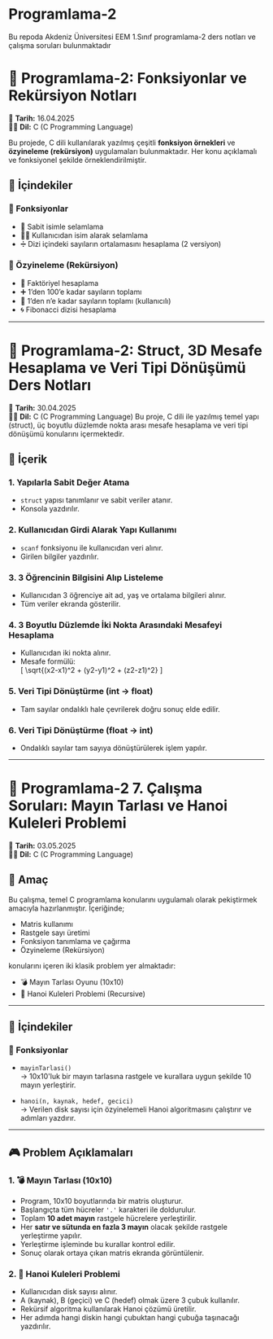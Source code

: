 # Programlama-2
Bu repoda Akdeniz Üniversitesi EEM 1.Sınıf  programlama-2 ders notları ve çalışma soruları bulunmaktadır

# 📘 Programlama-2: Fonksiyonlar ve Rekürsiyon Notları  
📅 **Tarih:** 16.04.2025  
👨‍💻 **Dil:** C (C Programming Language)

Bu projede, C dili kullanılarak yazılmış çeşitli **fonksiyon örnekleri** ve **özyineleme (rekürsiyon)** uygulamaları bulunmaktadır. Her konu açıklamalı ve fonksiyonel şekilde örneklendirilmiştir. 
## 📌 İçindekiler
### 🔹 Fonksiyonlar
- 👋 Sabit isimle selamlama
- 🧑‍💻 Kullanıcıdan isim alarak selamlama
- ➗ Dizi içindeki sayıların ortalamasını hesaplama (2 versiyon)
### 🔹 Özyineleme (Rekürsiyon)
- 🧮 Faktöriyel hesaplama
- ➕ 1’den 100’e kadar sayıların toplamı
- 🔢 1’den n’e kadar sayıların toplamı (kullanıcılı)
- 🌀 Fibonacci dizisi hesaplama
------------------------------------------------------------------------------------------------------------------------------------------------------------------------------------------------------------------
# 📘 Programlama-2: Struct, 3D Mesafe Hesaplama ve Veri Tipi Dönüşümü Ders Notları
📅 **Tarih:** 30.04.2025  
👨‍💻 **Dil:** C (C Programming Language)
Bu proje, C dili ile yazılmış temel yapı (struct), üç boyutlu düzlemde nokta arası mesafe hesaplama ve veri tipi dönüşümü konularını içermektedir.
## 📌 İçerik
### 1. Yapılarla Sabit Değer Atama
- `struct` yapısı tanımlanır ve sabit veriler atanır.
- Konsola yazdırılır.
### 2. Kullanıcıdan Girdi Alarak Yapı Kullanımı
- `scanf` fonksiyonu ile kullanıcıdan veri alınır.
- Girilen bilgiler yazdırılır.
### 3. 3 Öğrencinin Bilgisini Alıp Listeleme
- Kullanıcıdan 3 öğrenciye ait ad, yaş ve ortalama bilgileri alınır.
- Tüm veriler ekranda gösterilir.
### 4. 3 Boyutlu Düzlemde İki Nokta Arasındaki Mesafeyi Hesaplama
- Kullanıcıdan iki nokta alınır.
- Mesafe formülü:  
  \[
  \sqrt{(x2-x1)^2 + (y2-y1)^2 + (z2-z1)^2}
  \]
### 5. Veri Tipi Dönüştürme (int → float)
- Tam sayılar ondalıklı hale çevrilerek doğru sonuç elde edilir.
### 6. Veri Tipi Dönüştürme (float → int)
- Ondalıklı sayılar tam sayıya dönüştürülerek işlem yapılır.
------------------------------------------------------------------------------------------------------------------------------------------------------------------------------------------------------------
# 📘 Programlama-2 7. Çalışma Soruları: Mayın Tarlası ve Hanoi Kuleleri Problemi
📅 **Tarih:** 03.05.2025  
👨‍💻 **Dil:** C (C Programming Language)

## 🧠 Amaç

Bu çalışma, temel C programlama konularını uygulamalı olarak pekiştirmek amacıyla hazırlanmıştır. İçeriğinde;

- Matris kullanımı  
- Rastgele sayı üretimi  
- Fonksiyon tanımlama ve çağırma  
- Özyineleme (Rekürsiyon)  

konularını içeren iki klasik problem yer almaktadır:

- 💣 Mayın Tarlası Oyunu (10x10)
- 🧠 Hanoi Kuleleri Problemi (Recursive)

---

## 📂 İçindekiler

### 🔹 Fonksiyonlar

- `mayinTarlasi()`  
  → 10x10'luk bir mayın tarlasına rastgele ve kurallara uygun şekilde 10 mayın yerleştirir.

- `hanoi(n, kaynak, hedef, gecici)`  
  → Verilen disk sayısı için özyinelemeli Hanoi algoritmasını çalıştırır ve adımları yazdırır.

---

## 🎮 Problem Açıklamaları

### 1. 💣 Mayın Tarlası (10x10)

- Program, 10x10 boyutlarında bir matris oluşturur.
- Başlangıçta tüm hücreler `'.'` karakteri ile doldurulur.
- Toplam **10 adet mayın** rastgele hücrelere yerleştirilir.
- Her **satır ve sütunda en fazla 3 mayın** olacak şekilde rastgele yerleştirme yapılır.
- Yerleştirme işleminde bu kurallar kontrol edilir.
- Sonuç olarak ortaya çıkan matris ekranda görüntülenir.

### 2. 🧠 Hanoi Kuleleri Problemi

- Kullanıcıdan disk sayısı alınır.
- A (kaynak), B (geçici) ve C (hedef) olmak üzere 3 çubuk kullanılır.
- Rekürsif algoritma kullanılarak Hanoi çözümü üretilir.
- Her adımda hangi diskin hangi çubuktan hangi çubuğa taşınacağı yazdırılır.


